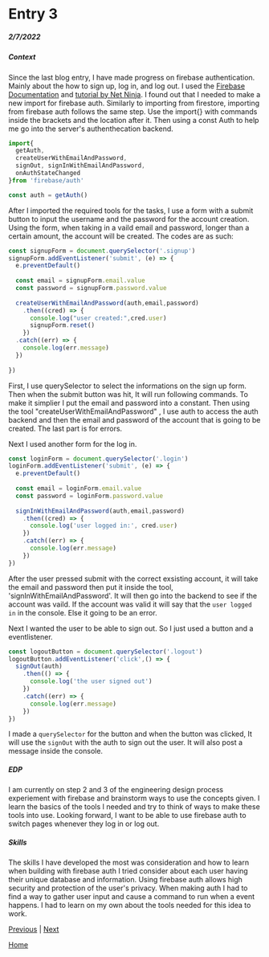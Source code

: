 # Entry 3
##### 2/7/2022

##### Context

Since the last blog entry, I have made progress on firebase authentication. Mainly about the how to sign up, log in, and log out. I used the [Firebase Documentation](https://firebase.google.com/docs/auth) and [tutorial by Net Ninja](https://www.youtube.com/watch?v=9zdvmgGsww0&list=PL4cUxeGkcC9jERUGvbudErNCeSZHWUVlb). I found out that I needed to make a new import for firebase auth. Similarly to importing from firestore, importing from firebase auth follows the same step. Use the import{} with commands inside the brackets and the location after it. Then using a const Auth to help me go into the server's authenthecation backend. 

```js
import{
  getAuth,
  createUserWithEmailAndPassword,
  signOut, signInWithEmailAndPassword,
  onAuthStateChanged
}from 'firebase/auth'

const auth = getAuth()
```
After I imported the required tools for the tasks, I use a form with a submit button to input the username and the password for the account creation. Using the form, when taking in a vaild email and password, longer than a certain amount, the account will be created. The codes are as such:

```js
const signupForm = document.querySelector('.signup')
signupForm.addEventListener('submit', (e) => {
  e.preventDefault()
  
  const email = signupForm.email.value
  const password = signupForm.password.value
  
  createUserWithEmailAndPassword(auth,email,password)
    .then((cred) => {
      console.log("user created:",cred.user)
      signupForm.reset()
    })
  .catch((err) => {
    console.log(err.message)
  })
  
})
```
First, I use querySelector to select the informations on the sign up form. Then when the submit button was hit, It will run following commands. To make it simplier I put the email and password into a constant. Then using the tool "createUserWithEmailAndPassword" , I use auth to access the auth backend and then the email and password of the account that is going to be created. The last part is for errors.

Next I used another form for the log in.

```js
const loginForm = document.querySelector('.login')
loginForm.addEventListener('submit', (e) => {
  e.preventDefault()
  
  const email = loginForm.email.value
  const password = loginForm.password.value
  
  signInWithEmailAndPassword(auth,email,password)
    .then((cred) => {
      console.log('user logged in:', cred.user)
    })
    .catch((err) => {
      console.log(err.message)
    })
})
```
After the user pressed submit with the correct exsisting account, it will take the email and password then put it inside the tool, 'signInWithEmailAndPassword'. It will then go into the backend to see if the account was vaild. If the account was valid it will say that the `user logged in` in the console. Else it going to be an error. 

Next I wanted the user to be able to sign out. So I just used a button and a eventlistener. 
```js
const logoutButton = document.querySelector('.logout')
logoutButton.addEventListener('click',() => {
  signOut(auth)
    .then(() => {
      console.log('the user signed out')
    })
    .catch((err) => {
      console.log(err.message)
    })
})
```
I made a `querySelector` for the button and when the button was clicked, It will use the `signOut` with the auth to sign out the user. It will also post a message inside the console. 

##### EDP

I am currently on step 2 and 3 of the engineering design process experiement with firebase and brainstorm ways to use the concepts given. I learn the basics of the tools I needed and try to think of ways to make these tools into use. Looking forward, I want to be able to use firebase auth to switch pages whenever they log in or log out. 

##### Skills

The skills I have developed the most was consideration and how to learn when building with firebase auth I tried consider about each user having their unique database and information. Using firebase auth allows high security and protection of the user's privacy. When making auth I had to find a way to gather user input and cause a command to run when a event happens. I had to learn on my own about the tools needed for this idea to work. 


[Previous](entry02.md) | [Next](entry04.md)

[Home](../README.md)

